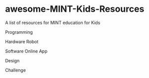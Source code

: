 # awesome-MINT-Kids-Resources
A list of resources for MINT education for Kids

Programming

Hardware
Robot

Software
Online
App


Design

Challenge
